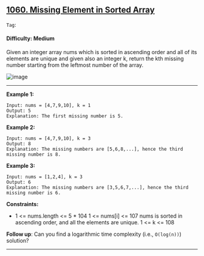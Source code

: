 ## [1060. Missing Element in Sorted Array](https://leetcode.com/problems/missing-element-in-sorted-array/)

```Tag```:

#### Difficulty: Medium

Given an integer array nums which is sorted in ascending order and all of its elements are unique and given also an integer k, return the kth missing number starting from the leftmost number of the array.

![image](https://github.com/quananhle/Python/assets/35042430/43e2a7dc-3321-4c3b-b028-e1ae32b4b13f)

---

__Example 1:__
```
Input: nums = [4,7,9,10], k = 1
Output: 5
Explanation: The first missing number is 5.
```

__Example 2:__
```
Input: nums = [4,7,9,10], k = 3
Output: 8
Explanation: The missing numbers are [5,6,8,...], hence the third missing number is 8.
```

__Example 3:__
```
Input: nums = [1,2,4], k = 3
Output: 6
Explanation: The missing numbers are [3,5,6,7,...], hence the third missing number is 6.
```

__Constraints:__

- 1 <= nums.length <= 5 * 104
1 <= nums[i] <= 107
nums is sorted in ascending order, and all the elements are unique.
1 <= k <= 108
 

__Follow up__: Can you find a logarithmic time complexity (i.e., ```O(log(n))```) solution?

---
